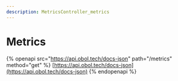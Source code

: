 ```yaml
---
description: MetricsController_metrics
---
```


# Metrics

{% openapi src="https://api.obol.tech/docs-json" path="/metrics" method="get" %}
[https://api.obol.tech/docs-json](https://api.obol.tech/docs-json)
{% endopenapi %}
